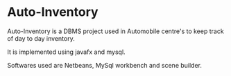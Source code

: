 # Auto-Inventory
  Auto-Inventory is a DBMS project used in Automobile centre's to keep track of day to day inventory.
  
  It is implemented using javafx and mysql.
  
  Softwares used are Netbeans, MySql workbench and scene builder.
